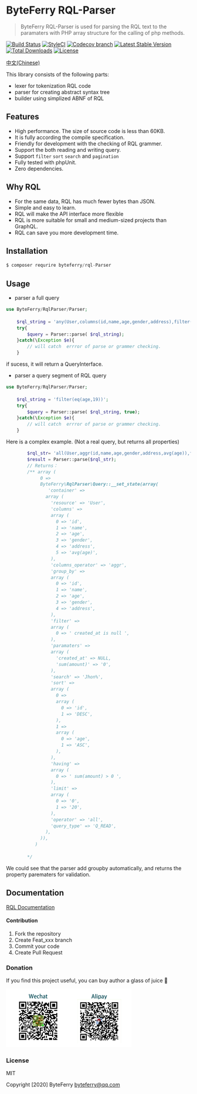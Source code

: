 # ByteFerry RQL-Parser 
>ByteFerry RQL-Parser is used for parsing the RQL text to the paramaters with PHP array structure for the calling of php methods. 

[![Build Status](https://travis-ci.org/byteferry/rql-parser.png?branch=master)](https://travis-ci.org/byteferry/rql-parser)
[![StyleCI](https://github.styleci.io/repos/293536215/shield?branch=master)](https://github.styleci.io/repos/293536215?branch=master)
[![Codecov branch](https://img.shields.io/codecov/c/github/byteferry/rql-parser/develop.svg?style=flat-square&logo=codecov)](https://codecov.io/github/byteferry/rql-parser)
[![Latest Stable Version](https://poser.pugx.org/byteferry/rql-parser/v)](//packagist.org/packages/byteferry/rql-parser)
[![Total Downloads](https://poser.pugx.org/byteferry/rql-parser/downloads)](//packagist.org/packages/byteferry/rql-parser)
[![License](https://poser.pugx.org/byteferry/rql-parser/license)](//packagist.org/packages/byteferry/rql-parser)
 

[中文(Chinese)](README_cn.MD)

This library consists of the following parts: 
- lexer for tokenization RQL code
- parser for creating abstract syntax tree
- builder using simplized ABNF of RQL


## Features

* High performance. The size of source code is less than 60KB. 
* It is fully according the compile specification. 
* Friendly for development with the checking of RQL grammer. 
* Support the both reading and writing query.
* Support `filter` `sort` `search` and `pagination`
* Fully  tested with phpUnit.
* Zero dependencies. 

## Why RQL 

* For the same data, RQL has much fewer bytes than JSON.
* Simple and easy to learn.
* RQL will make the API interface more flexible
* RQL is more suitable for small and medium-sized projects than GraphQL. 
* RQL can save you more development time.

## Installation
```php
$ composer requrire byteferry/rql-Parser
```

## Usage

* parser a full query

```php
use ByteFerry/RqlParser/Parser;

    $rql_string = 'any(User,columns(id,name,age,gender,address),filter(eq(age,19)))';
    try{
        $query = Parser::parse( $rql_string);
    }catch(\Exception $e){
        // will catch  errror of parse or grammer checking.
    }

```
  
if sucess, it will return a QueryInterface. 

* parser a query segment of RQL query


```php
use ByteFerry/RqlParser/Parser;

    $rql_string = 'filter(eq(age,19))';
    try{
        $query = Parser::parse( $rql_string, true);
    }catch(\Exception $e){
        // will catch  errror of parse or grammer checking.
    }

```

Here is a complex example. (Not a real query, but returns all properties)
```php
        $rql_str= 'all(User,aggr(id,name,age,gender,address,avg(age)),filter(is(created_at, null()), search(Jhon),sort(-id,+age),having(gt(sum(amount),0)),limit(0,20)))'; //,    //,
        $result = Parser::parse($rql_str);
        // Returns：
        /** array (
             0 =>
             ByteFerry\RqlParser\Query::__set_state(array(
                'container' =>
               array (
                 'resource' => 'User',
                 'columns' =>
                 array (
                   0 => 'id',
                   1 => 'name',
                   2 => 'age',
                   3 => 'gender',
                   4 => 'address',
                   5 => 'avg(age)',
                 ),
                 'columns_operator' => 'aggr',
                 'group_by' =>
                 array (
                   0 => 'id',
                   1 => 'name',
                   2 => 'age',
                   3 => 'gender',
                   4 => 'address',
                 ),
                 'filter' =>
                 array (
                   0 => ' created_at is null ',
                 ),
                 'paramaters' =>
                 array (
                   'created_at' => NULL,
                   'sum(amount)' => '0',
                 ),
                 'search' => 'Jhon%',
                 'sort' =>
                 array (
                   0 =>
                   array (
                     0 => 'id',
                     1 => 'DESC',
                   ),
                   1 =>
                   array (
                     0 => 'age',
                     1 => 'ASC',
                   ),
                 ),
                 'having' =>
                 array (
                   0 => ' sum(amount) > 0 ',
                 ),
                 'limit' =>
                 array (
                   0 => '0',
                   1 => '20',
                 ),
                 'operator' => 'all',
                 'query_type' => 'Q_READ',
               ),
             )),
           )

        */

```

We could see that the parser add groupby automatically, and returns the property parematers for validation.

## Documentation
[RQL Documentation](/docs/en_us/rql)


#### Contribution

1.  Fork the repository
2.  Create Feat_xxx branch
3.  Commit your code
4.  Create Pull Request
  
### Donation
  
If you find this project useful, you can buy author a glass of juice 🍹
    
![donate](https://raw.githubusercontent.com/BardoQi/bmc/master/myqr_en_sm.png)     

### License
  
MIT

Copyright [2020] ByteFerry [byteferry@qq.com](ByteFerry@qq.com)

